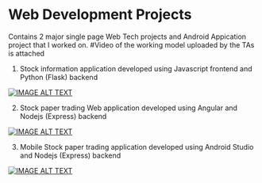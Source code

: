 # Web Development Projects

Contains 2 major single page Web Tech projects and Android Appication project that I worked on. #Video of the working model uploaded by the TAs is attached 

1. Stock information application developed using Javascript frontend and Python (Flask) backend

[![IMAGE ALT TEXT](http://img.youtube.com/vi/ljx0aBLxuHk/0.jpg)](http://www.youtube.com/watch?v=ljx0aBLxuHk "Video Title")

2. Stock paper trading Web application developed using Angular and Nodejs (Express) backend

[![IMAGE ALT TEXT](http://img.youtube.com/vi/IEzSttOqsNY/0.jpg)](http://www.youtube.com/watch?v=IEzSttOqsNY "Video Title")

3. Mobile Stock paper trading application developed using Android Studio and Nodejs (Express) backend

[![IMAGE ALT TEXT](http://img.youtube.com/vi/ywRkj4LQr1g/0.jpg)](http://www.youtube.com/watch?v=ywRkj4LQr1g "Video Title")

